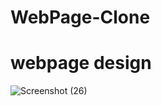 # WebPage-Clone
# webpage design
![Screenshot (26)](https://github.com/Shahidmaqbool121/WebPage-Clone/assets/72684350/8db0563a-502b-4253-b676-46c3bfc99f7e)

